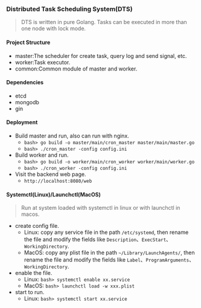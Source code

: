 ### Distributed Task Scheduling System(DTS)

>
> DTS is written in pure Golang.
> Tasks can be executed in more than one node with lock mode.
> 

#### Project Structure
  - master:The scheduler for create task, query log and send signal, etc.
  - worker:Task executor.
  - common:Common module of master and worker.

#### Dependencies
  + etcd
  + mongodb
  + gin

#### Deployment
  + Build master and run, also can run with nginx.
    + ```bash> go build -o master/main/cron_master master/main/master.go```
    + ```bash> ./cron_master -config config.ini```
  + Build worker and run.
    + ```bash> go build -o worker/main/cron_worker worker/main/worker.go```
    + ```bash> ./cron_worker -config config.ini```
  + Visit the backend web page.
    + ```http://localhost:8080/web```

#### Systemctl(Linux)/Launchctl(MacOS)
> Run at system loaded with systemctl in linux or with launchctl in macos.
  + create config file.
    + Linux: copy any service file in the path ```/etc/systemd```, then rename the file and modify the fields like ```Description```、```ExecStart```、```WorkingDirectory```.
    + MacOS: copy any plist file in the path ```~/Library/LaunchAgents/```, then rename the file and modify the fields like ```Label```、```ProgramArguments```、```WorkingDirectory```.
  + enable the file.
    + Linux: ```bash> systemctl enable xx.service```
    + MacOS: ```bash> launchctl load -w xxx.plist```
  + start to run.
    + Linux: ```bash> systemctl start xx.service```


  

